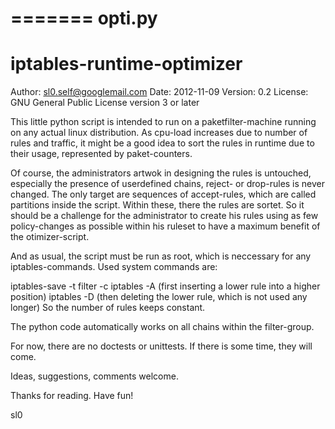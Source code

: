 =======
opti.py
=======

iptables-runtime-optimizer
==========================

Author:     sl0.self@googlemail.com
Date:       2012-11-09
Version:    0.2
License:    GNU General Public License version 3 or later

This little python script is intended to run on a paketfilter-machine
running on any actual linux distribution. As cpu-load increases due to 
number of rules and traffic, it might be a good idea to sort the rules
in runtime due to their usage, represented by paket-counters.

Of course, the administrators artwok in designing the rules is untouched,
especially the presence of userdefined chains, reject- or drop-rules is
never changed. The only target are sequences of accept-rules, which are
called partitions inside the script. Within these, there the rules are
sortet. So it should be a challenge for the administrator to create his
rules using as few policy-changes as possible within his ruleset to have 
a maximum benefit of the otimizer-script.

And as usual, the script must be run as root, which is neccessary for
any iptables-commands. Used system commands are:

iptables-save -t filter -c
iptables -A  (first inserting a lower rule into a higher position)
iptables -D  (then deleting the lower rule, which is not used any longer)
So the number of rules keeps constant.

The python code automatically works on all chains within the filter-group.

For now, there are no doctests or unittests. If there is some time, they
will come.

Ideas, suggestions, comments welcome.

Thanks for reading.
Have fun!

sl0

